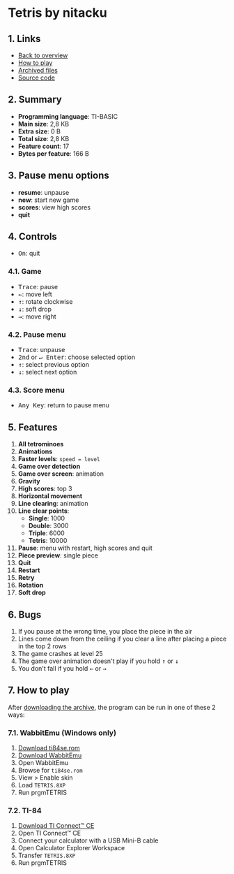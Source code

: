 # Tetris by nitacku

## 1. Links

- [Back to overview](../README.md)
- [How to play](#7-how-to-play)
- [Archived files](https://github.com/nineteendo/tetris4karchive/tree/main/tetris-3/archive)
- [Source code](https://ticalc.org/archives/files/fileinfo/371/37183.html)

## 2. Summary

- **Programming language**: TI-BASIC
- **Main size**: 2,8 KB
- **Extra size**: 0 B
- **Total size**: 2,8 KB
- **Feature count**: 17
- **Bytes per feature**: 166 B

## 3. Pause menu options

- **resume**: unpause
- **new**: start new game
- **scores**: view high scores
- **quit**

## 4. Controls

- <kbd>On</kbd>: quit

### 4.1. Game

- <kbd>Trace</kbd>: pause
- <kbd>←</kbd>: move left
- <kbd>↑</kbd>: rotate clockwise
- <kbd>↓</kbd>: soft drop
- <kbd>→</kbd>: move right

### 4.2. Pause menu

- <kbd>Trace</kbd>: unpause
- <kbd>2nd</kbd> or <kbd>↵ Enter</kbd>: choose selected option
- <kbd>↑</kbd>: select previous option
- <kbd>↓</kbd>: select next option

### 4.3. Score menu

- <kbd>Any Key</kbd>: return to pause menu

## 5. Features

1. **All tetrominoes**
2. **Animations**
3. **Faster levels**: `speed = level`
4. **Game over detection**
5. **Game over screen**: animation
6. **Gravity**
7. **High scores**: top 3
8. **Horizontal movement**
9. **Line clearing**: animation
10. **Line clear points**:
    - **Single**: 1000
    - **Double**: 3000
    - **Triple**: 6000
    - **Tetris**: 10000
11. **Pause**: menu with restart, high scores and quit
12. **Piece preview**: single piece
13. **Quit**
14. **Restart**
15. **Retry**
16. **Rotation**
17. **Soft drop**

## 6. Bugs

1. If you pause at the wrong time, you place the piece in the air
2. Lines come down from the ceiling if you clear a line after placing a piece in the top 2 rows
3. The game crashes at level 25
4. The game over animation doesn't play if you hold <kbd>↑</kbd> or <kbd>↓</kbd>
5. You don't fall if you hold <kbd>←</kbd> or <kbd>→</kbd>

## 7. How to play

After [downloading the archive](https://codeload.github.com/nineteendo/tetris4karchive/zip/refs/heads/main), the program can be run in one of these 2 ways:

### 7.1. WabbitEmu (Windows only)

1. [Download ti84se.rom](https://tiroms.weebly.com/uploads/1/1/0/5/110560031/ti84se.rom)
2. [Download WabbitEmu](https://github.com/sputt/wabbitemu/releases/download/v1.9.5.22/Wabbitemu.exe)
3. Open WabbitEmu
4. Browse for `ti84se.rom`
5. View > Enable skin
6. Load `TETRIS.8XP`
7. Run prgmTETRIS

### 7.2. TI-84

1. [Download TI Connect™ CE](https://education.ti.com/software/update/84-ce-software-update/84ce-download?q1=ti-connect&count=1)
2. Open TI Connect™ CE
3. Connect your calculator with a USB Mini-B cable
4. Open Calculator Explorer Workspace
5. Transfer `TETRIS.8XP`
6. Run prgmTETRIS